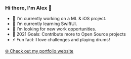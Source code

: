 ### Hi there, I'm Alex 👋

- 🔭 I’m currently working on a ML & iOS project.
- 🌱 I’m currently learning SwiftUI.
- 👯 I’m looking for new work opportunities.
- 🥅 2021 Goals: Contribute more to Open Source projects
- ⚡ Fun fact: I love challenges and playing drums!


<a href="https://alexlykesas.com">🌐 Check out my portfolio website</a>


[linkedin]: https://linkedin.com/in/alexlykesas
